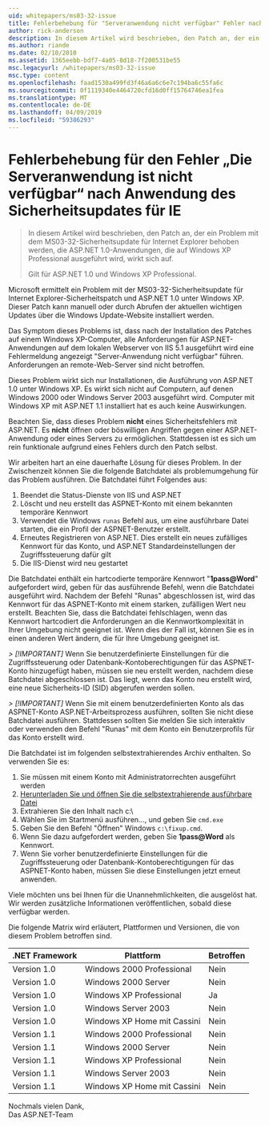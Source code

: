 ```yaml
---
uid: whitepapers/ms03-32-issue
title: Fehlerbehebung für "Serveranwendung nicht verfügbar" Fehler nach dem Anwenden von Sicherheitsupdates für IE | Microsoft-Dokumentation
author: rick-anderson
description: In diesem Artikel wird beschrieben, den Patch an, der ein Problem mit dem MS03-32-Sicherheitsupdate für Internet Explorer behoben werden, die ASP.NET 1.0-Anwendungen, die unter WLAN wirkt sich auf...
ms.author: riande
ms.date: 02/10/2010
ms.assetid: 1365eebb-bdf7-4a05-8d18-7f200531be55
msc.legacyurl: /whitepapers/ms03-32-issue
msc.type: content
ms.openlocfilehash: faad1530a499fd3f46a6a6c6e7c194ba6c55fa6c
ms.sourcegitcommit: 0f1119340e4464720cfd16d0ff15764746ea1fea
ms.translationtype: MT
ms.contentlocale: de-DE
ms.lasthandoff: 04/09/2019
ms.locfileid: "59386293"
---
```

# <a name="fix-for-server-application-unavailable-error-after-applying-security-update-for-ie"></a>Fehlerbehebung für den Fehler „Die Serveranwendung ist nicht verfügbar“ nach Anwendung des Sicherheitsupdates für IE

> In diesem Artikel wird beschrieben, den Patch an, der ein Problem mit dem MS03-32-Sicherheitsupdate für Internet Explorer behoben werden, die ASP.NET 1.0-Anwendungen, die auf Windows XP Professional ausgeführt wird, wirkt sich auf.
> 
> Gilt für ASP.NET 1.0 und Windows XP Professional.


Microsoft ermittelt ein Problem mit der MS03-32-Sicherheitsupdate für Internet Explorer-Sicherheitspatch und ASP.NET 1.0 unter Windows XP. Dieser Patch kann manuell oder durch Abrufen der aktuellen wichtigen Updates über die Windows Update-Website installiert werden.

Das Symptom dieses Problems ist, dass nach der Installation des Patches auf einem Windows XP-Computer, alle Anforderungen für ASP.NET-Anwendungen auf dem lokalen Webserver von IIS 5.1 ausgeführt wird eine Fehlermeldung angezeigt "Server-Anwendung nicht verfügbar" führen. Anforderungen an remote-Web-Server sind nicht betroffen.

Dieses Problem wirkt sich nur Installationen, die Ausführung von ASP.NET 1.0 unter Windows XP. Es wirkt sich nicht auf Computern, auf denen Windows 2000 oder Windows Server 2003 ausgeführt wird. Computer mit Windows XP mit ASP.NET 1.1 installiert hat es auch keine Auswirkungen.

Beachten Sie, dass dieses Problem **nicht** eines Sicherheitsfehlers mit ASP.NET. Es **nicht** öffnen oder böswilligen Angriffen gegen einer ASP.NET-Anwendung oder eines Servers zu ermöglichen. Stattdessen ist es sich um rein funktionale aufgrund eines Fehlers durch den Patch selbst.

Wir arbeiten hart an eine dauerhafte Lösung für dieses Problem. In der Zwischenzeit können Sie die folgende Batchdatei als problemumgehung für das Problem ausführen. Die Batchdatei führt Folgendes aus:

1. Beendet die Status-Dienste von IIS und ASP.NET
2. Löscht und neu erstellt das ASPNET-Konto mit einem bekannten temporäre Kennwort
3. Verwendet die Windows `runas` Befehl aus, um eine ausführbare Datei starten, die ein Profil der ASPNET-Benutzer erstellt.
4. Erneutes Registrieren von ASP.NET. Dies erstellt ein neues zufälliges Kennwort für das Konto, und ASP.NET Standardeinstellungen der Zugriffssteuerung dafür gilt
5. Die IIS-Dienst wird neu gestartet

Die Batchdatei enthält ein hartcodierte temporäre Kennwort "<strong>1pass\@Word</strong>" aufgefordert wird, geben für das ausführende Befehl, wenn die Batchdatei ausgeführt wird. Nachdem der Befehl "Runas" abgeschlossen ist, wird das Kennwort für das ASPNET-Konto mit einem starken, zufälligen Wert neu erstellt. Beachten Sie, dass die Batchdatei fehlschlagen, wenn das Kennwort hartcodiert die Anforderungen an die Kennwortkomplexität in Ihrer Umgebung nicht geeignet ist. Wenn dies der Fall ist, können Sie es in einen anderen Wert ändern, die für Ihre Umgebung geeignet ist.

*> [!IMPORTANT]* Wenn Sie benutzerdefinierte Einstellungen für die Zugriffssteuerung oder Datenbank-Kontoberechtigungen für das ASPNET-Konto hinzugefügt haben, müssen sie neu erstellt werden, nachdem diese Batchdatei abgeschlossen ist. Das liegt, wenn das Konto neu erstellt wird, eine neue Sicherheits-ID (SID) abgerufen werden sollen.

*> [!IMPORTANT]* Wenn Sie mit einem benutzerdefinierten Konto als das ASPNET-Konto ASP.NET-Arbeitsprozess ausführen, sollten Sie nicht diese Batchdatei ausführen. Stattdessen sollten Sie melden Sie sich interaktiv oder verwenden den Befehl "Runas" mit dem Konto ein Benutzerprofils für das Konto erstellt wird.

Die Batchdatei ist im folgenden selbstextrahierendes Archiv enthalten. So verwenden Sie es:

1. Sie müssen mit einem Konto mit Administratorrechten ausgeführt werden
2. [Herunterladen Sie und öffnen Sie die selbstextrahierende ausführbare Datei](ms03-32-issue/_static/fixup1.exe)
3. Extrahieren Sie den Inhalt nach c:\
4. Wählen Sie im Startmenü ausführen..., und geben Sie `cmd.exe`
5. Geben Sie den Befehl "Öffnen" Windows `c:\fixup.cmd`.
6. Wenn Sie dazu aufgefordert werden, geben Sie <strong>1pass\@Word</strong> als Kennwort.
7. Wenn Sie vorher benutzerdefinierte Einstellungen für die Zugriffssteuerung oder Datenbank-Kontoberechtigungen für das ASPNET-Konto haben, müssen Sie diese Einstellungen jetzt erneut anwenden.

Viele möchten uns bei Ihnen für die Unannehmlichkeiten, die ausgelöst hat. Wir werden zusätzliche Informationen veröffentlichen, sobald diese verfügbar werden.

Die folgende Matrix wird erläutert, Plattformen und Versionen, die von diesem Problem betroffen sind.

| .NET Framework | Plattform | Betroffen |
| --- | --- | --- |
| Version 1.0 | Windows 2000 Professional | Nein |
| Version 1.0 | Windows 2000 Server | Nein |
| Version 1.0 | Windows XP Professional | Ja |
| Version 1.0 | Windows Server 2003 | Nein |
| Version 1.0 | Windows XP Home mit Cassini | Nein |
| Version 1.1 | Windows 2000 Professional | Nein |
| Version 1.1 | Windows 2000 Server | Nein |
| Version 1.1 | Windows XP Professional | Nein |
| Version 1.1 | Windows Server 2003 | Nein |
| Version 1.1 | Windows XP Home mit Cassini | Nein |

Nochmals vielen Dank,   
 Das ASP.NET-Team
